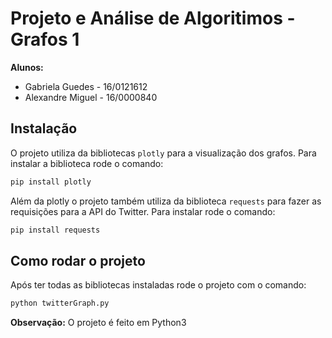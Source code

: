 # Projeto e Análise de Algoritimos - Grafos 1 

**Alunos:**  
* Gabriela Guedes - 16/0121612
* Alexandre Miguel - 16/0000840


## Instalação
O projeto utiliza da bibliotecas `plotly` para a visualização dos grafos. Para instalar a biblioteca rode o comando:
``` sh
pip install plotly
```
Além da plotly o projeto também utiliza da biblioteca `requests` para fazer as requisições para a API do Twitter. Para instalar rode o comando:
``` sh
pip install requests
```

## Como rodar o projeto
Após ter todas as bibliotecas instaladas rode o projeto com o comando:
```sh
python twitterGraph.py
```
**Observação:** O projeto é feito em Python3